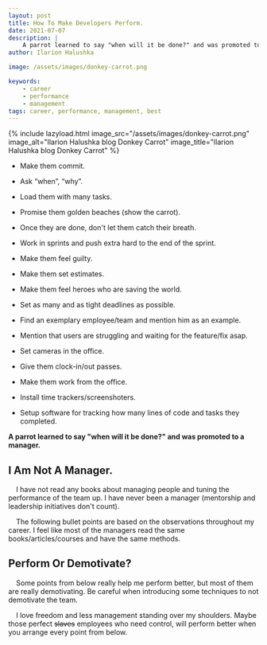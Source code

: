 ```yaml
---
layout: post
title: How To Make Developers Perform.
date: 2021-07-07
description: |
    A parrot learned to say "when will it be done?" and was promoted to a manager. (real life joke)
author: Ilarion Halushka

image: /assets/images/donkey-carrot.png

keywords:
    - career
    - performance
    - management
tags: career, performance, management, best
---
```


{% include lazyload.html image_src="/assets/images/donkey-carrot.png" image_alt="Ilarion Halushka blog Donkey Carrot" image_title="Ilarion Halushka blog Donkey Carrot" %}

* Make them commit.
* Ask “when”, “why”.
* Load them with many tasks.
* Promise them golden beaches (show the carrot).
* Once they are done, don't let them catch their breath.
* Work in sprints and push extra hard to the end of the sprint.


* Make them feel guilty.
* Make them set estimates.
* Make them feel heroes who are saving the world.
* Set as many and as tight deadlines as possible.
* Find an exemplary employee/team and mention him as an example.
* Mention that users are struggling and waiting for the feature/fix asap.


* Set cameras in the office.
* Give them clock-in/out passes.
* Make them work from the office.
* Install time trackers/screenshoters.
* Setup software for tracking how many lines of code and tasks they completed.

**A parrot learned to say "when will it be done?" and was promoted to a manager.**

## I Am Not A Manager.
&nbsp;&nbsp;&nbsp; I have not read any books about managing people and
tuning the performance of the team up. I have never been a manager (mentorship and leadership initiatives don't count).

&nbsp;&nbsp;&nbsp; The following bullet points are based on the observations throughout my career.
I feel like most of the managers read the same books/articles/courses and have the same methods.

## Perform Or Demotivate?
&nbsp;&nbsp;&nbsp; Some points from below really help me perform better,
but most of them are really demotivating. Be careful when introducing some techniques to not demotivate the team.

&nbsp;&nbsp;&nbsp; I love freedom and less management standing over my shoulders.
Maybe those perfect ~~slaves~~ employees who need control, will perform better when you arrange every point from below.
